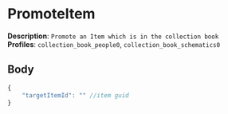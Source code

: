 # PromoteItem

**Description**: `Promote an Item which is in the collection book` \
**Profiles**: `collection_book_people0`, `collection_book_schematics0`

## Body
```js
{
    "targetItemId": "" //item guid
}
```
